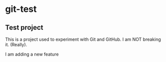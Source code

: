 # git-test

## Test project

This is a project used to experiment with Git and GitHub.
I am NOT breaking it. (Really).

I am adding a new feature
